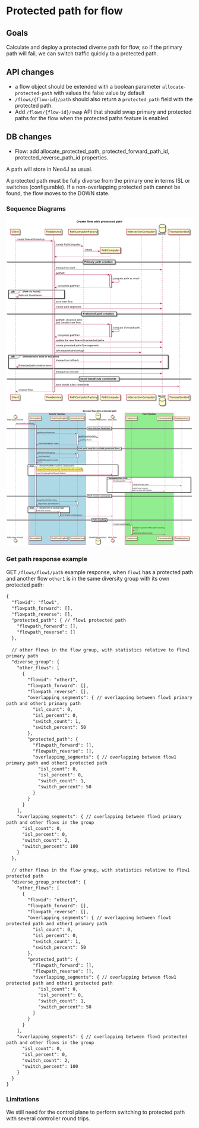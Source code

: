 # Protected path for flow

## Goals
Calculate and deploy a protected diverse path for flow, so if the primary path will fail, we can switch traffic quickly to a protected path.

## API changes
- a flow object should be extended with a boolean parameter `allocate-protected-path` with values the false value by default
- `/flows/{flow-id}/path` should also return a `protected_path` field with the protected path.
- Add `/flows/{flow-id}/swap` API that should swap primary and protected paths for the flow when the protected paths feature is enabled.

## DB changes
- Flow: add allocate_protected_path, protected_forward_path_id, protected_reverse_path_id properties.

A path will store in Neo4J as usual.

A protected path must be fully diverse from the primary one in terms ISL or switches (configurable). If a non-overlapping 
protected path cannot be found, the flow moves to the DOWN state. 

### Sequence Diagrams
![Create protected flow](protected-paths-create.png)
![Reroute protected flow](protected-paths-reroute.png)

### Get path response example
GET `/flows/flow1/path` example response, when `flow1` has a protected path and another flow `other1` is in the same 
diversity group with its own protected path:
```
{
  "flowid": "flow1", 
  "flowpath_forward": [], 
  "flowpath_reverse": [], 
  "protected_path": { // flow1 protected path 
    "flowpath_forward": [], 
    "flowpath_reverse": []
  },
  
  // other flows in the flow group, with statistics relative to flow1 primary path
  "diverse_group": { 
    "other_flows": [
      {
        "flowid": "other1", 
        "flowpath_forward": [], 
        "flowpath_reverse": [], 
        "overlapping_segments": { // overlapping between flow1 primary path and other1 primary path
          "isl_count": 0, 
          "isl_percent": 0, 
          "switch_count": 1, 
          "switch_percent": 50
        }, 
        "protected_path": {
          "flowpath_forward": [], 
          "flowpath_reverse": [], 
          "overlapping_segments": { // overlapping between flow1 primary path and other1 protected path
            "isl_count": 0, 
            "isl_percent": 0, 
            "switch_count": 1, 
            "switch_percent": 50
          }
        }
      }
    ], 
    "overlapping_segments": { // overlapping between flow1 primary path and other flows in the group 
      "isl_count": 0, 
      "isl_percent": 0, 
      "switch_count": 2, 
      "switch_percent": 100
    }
  }, 
  
  // other flows in the flow group, with statistics relative to flow1 protected path
  "diverse_group_protected": {
    "other_flows": [
      {
        "flowid": "other1", 
        "flowpath_forward": [], 
        "flowpath_reverse": [], 
        "overlapping_segments": { // overlapping between flow1 protected path and other1 primary path
          "isl_count": 0, 
          "isl_percent": 0, 
          "switch_count": 1, 
          "switch_percent": 50
        }, 
        "protected_path": {
          "flowpath_forward": [], 
          "flowpath_reverse": [], 
          "overlapping_segments": { // overlapping between flow1 protected path and other1 protected path
            "isl_count": 0, 
            "isl_percent": 0, 
            "switch_count": 1, 
            "switch_percent": 50
          }
        }
      }
    ], 
    "overlapping_segments": { // overlapping between flow1 protected path and other flows in the group 
      "isl_count": 0, 
      "isl_percent": 0, 
      "switch_count": 2, 
      "switch_percent": 100
    }
  }
}

```

### Limitations
We still need for the control plane to perform switching to protected path with several controller round trips.
